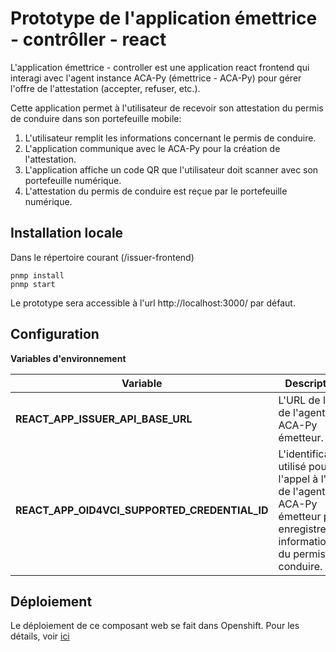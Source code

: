# Prototype de l'application émettrice - contrôller - react

L'application émettrice - controller est une application react frontend qui interagi avec l'agent instance ACA-Py (émettrice - ACA-Py) pour gérer l'offre de l'attestation (accepter, refuser, etc.). 

Cette application permet à l'utilisateur de recevoir son attestation du permis de conduire dans son portefeuille mobile:
1. L'utilisateur remplit les informations concernant le permis de conduire.
2. L'application communique avec le ACA-Py pour la création de l'attestation.
3. L'application affiche un code QR que l'utilisateur doit scanner avec son portefeuille numérique.
4. L'attestation du permis de conduire est reçue par le portefeuille numérique.

## Installation locale

Dans le répertoire courant (/issuer-frontend)
```
pnmp install
pnmp start
```
Le prototype sera accessible à l'url http://localhost:3000/ par défaut.

## Configuration

**Variables d'environnement**

| Variable | Description |
| -------- | ----------- |
| **REACT_APP_ISSUER_API_BASE_URL** | L'URL de l'API de l'agent ACA-Py émetteur. |
| **REACT_APP_OID4VCI_SUPPORTED_CREDENTIAL_ID** | L'identificateur utilisé pour l'appel à l'API de l'agent ACA-Py émetteur pour enregistrer les informations du permis de conduire. |

## Déploiement

Le déploiement de ce composant web se fait dans Openshift. Pour les détails, voir [ici](../openshift/templates/mdl-issuer-frontend/README.md)
